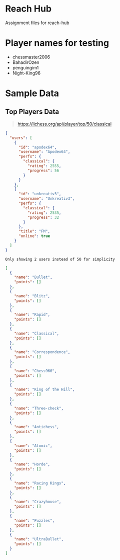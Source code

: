 # Reach Hub

Assignment files for reach-hub

# Player names for testing

- chessmaster2006
- BahadirOzen
- penguingim1
- Night-King96

# Sample Data

## Top Players Data

> https://lichess.org/api/player/top/50/classical

```json
{
  "users": [
    {
      "id": "apodex64",
      "username": "Apodex64",
      "perfs": {
        "classical": {
          "rating": 2555,
          "progress": 56
        }
      }
    },
    {
      "id": "unkreativ3",
      "username": "Unkreativ3",
      "perfs": {
        "classical": {
          "rating": 2535,
          "progress": 32
        }
      },
      "title": "FM",
      "online": true
    }
  ]
}
```

`Only showing 2 users instead of 50 for simplicity`

```json
[
  {
    "name": "Bullet",
    "points": []
  },
  {
    "name": "Blitz",
    "points": []
  },
  {
    "name": "Rapid",
    "points": []
  },
  {
    "name": "Classical",
    "points": []
  },
  {
    "name": "Correspondence",
    "points": []
  },
  {
    "name": "Chess960",
    "points": []
  },
  {
    "name": "King of the Hill",
    "points": []
  },
  {
    "name": "Three-check",
    "points": []
  },
  {
    "name": "Antichess",
    "points": []
  },
  {
    "name": "Atomic",
    "points": []
  },
  {
    "name": "Horde",
    "points": []
  },
  {
    "name": "Racing Kings",
    "points": []
  },
  {
    "name": "Crazyhouse",
    "points": []
  },
  {
    "name": "Puzzles",
    "points": []
  },
  {
    "name": "UltraBullet",
    "points": []
  }
]
```
